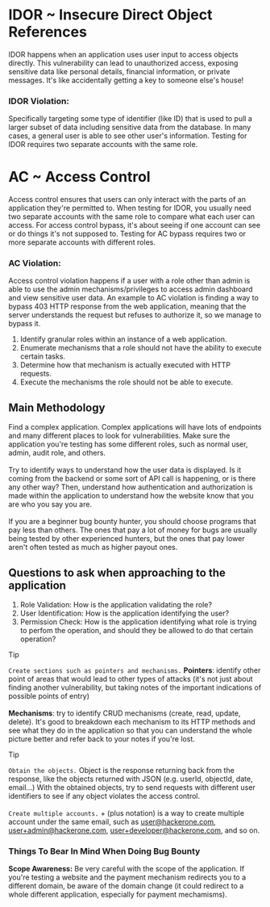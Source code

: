 # IDOR ~ Insecure Direct Object References
IDOR happens when an application uses user input to access objects directly. This vulnerability can lead to unauthorized access, exposing sensitive data like personal details, financial information, or private messages. It's like accidentally getting a key to someone else's house!

### IDOR Violation:
Specifically targeting some type of identifier (like ID) that is used to pull a larger subset of data including sensitive data from the database. In many cases, a general user is able to see other user's information. Testing for IDOR requires two separate accounts with the same role.

# AC ~ Access Control
Access control ensures that users can only interact with the parts of an application they're permitted to. When testing for IDOR, you usually need two separate accounts with the same role to compare what each user can access. For access control bypass, it's about seeing if one account can see or do things it's not supposed to. Testing for AC bypass requires two or more separate accounts with different roles.

### AC Violation:
Access control violation happens if a user with a role other than admin is able to use the admin mechanisms/privileges to access admin dashboard and view sensitive user data. An example to AC violation is finding a way to bypass 403 HTTP response from the web application, meaning that the server understands the request but refuses to authorize it, so we manage to bypass it. <br>
1. Identify granular roles within an instance of a web application.
2. Enumerate mechanisms that a role should not have the ability to execute certain tasks.
3. Determine how that mechanism is actually executed with HTTP requests.
4. Execute the mechanisms the role should not be able to execute.


## Main Methodology
Find a complex application. Complex applications will have lots of endpoints and many different places to look for vulnerabilities. Make sure the application you're testing has some different roles, such as normal user, admin, audit role, and others. <br><br>
Try to identify ways to understand how the user data is displayed. Is it coming from the backend or some sort of API call is happening, or is there any other way? Then, understand how authentication and authorization is made within the application to understand how the website know that you are who you say you are. <br> <br>
If you are a beginner bug bounty hunter, you should choose programs that pay less than others. The ones that pay a lot of money for bugs are usually being tested by other experienced hunters, but the ones that pay lower aren't often tested as much as higher payout ones. 


## Questions to ask when approaching to the application
1. Role Validation: How is the application validating the role?
2. User Identification: How is the application identifying the user?
3. Permission Check: How is the application identifying what role is trying to perfom the operation, and should they be allowed to do that certain operation?

> [!TIP]
> `Create sections such as pointers and mechanisms.` **Pointers**: identify other point of areas that would lead to other types of attacks (it's not just about finding another vulnerability, but taking notes of the important indications of possible points of entry)<br><br>**Mechanisms**: try to identify CRUD mechanisms (create, read, update, delete). It's good to breakdown each mechanism to its HTTP methods and see what they do in the application so that you can understand the whole picture better and refer back to your notes if you're lost.

> [!TIP]
> `Obtain the objects.` Object is the response returning back from the response, like the objects returned with JSON (e.g. userId, objectId, date, email...) With the obtained objects, try to send requests with different user identifiers to see if any object violates the access control.<br><br>`Create multiple accounts.` + (plus notation) is a way to create multiple account under the same email, such as user@hackerone.com, user+admin@hackerone.com, user+developer@hackerone.com, and so on.  


### Things To Bear In Mind When Doing Bug Bounty
**Scope Awareness:** Be very careful with the scope of the application. If you're testing a website and the payment mechanism redirects you to a different domain, be aware of the domain change (it could redirect to a whole different application, especially for payment mechamisms).



<!--
##### THINGS TO LOOK UP
Learn what is DOM and how it is being used in the web context
What does it mean if a JWT token or any kind of token being used and validated, being used and not validated?
Learn what is the importance of CSRF cookie, what does it do, what is CSRF? 
-->